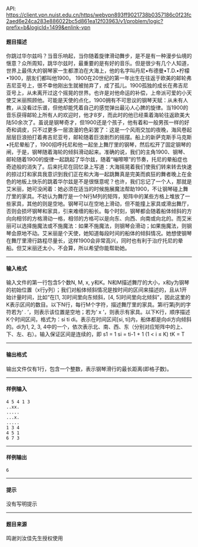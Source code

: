 API: https://client.vpn.nuist.edu.cn/https/webvpn893ff9021738b0357186c0f23fc2aed6e24ca283e886022bc5d861ea12f03963/v1/problem/logic?prefix=b&logicId=1499&enlink-vpn

#### 题目描述

你跳过华尔兹吗？当音乐响起，当你随着旋律滑动舞步，是不是有一种漫步仙境的惬意？众所周知，跳华尔兹时，最重要的是有好的音乐。但是很少有几个人知道，世界上最伟大的钢琴家一生都漂泊在大海上，他的名字叫丹尼•布德曼•T.D.•柠檬•1900，朋友们都叫他1900。 1900在20世纪的第一年出生在往返于欧美的邮轮弗吉尼亚号上，很不幸他刚出生就被抛弃了，成了孤儿。1900孤独的成长在弗吉尼亚号上，从未离开过这个摇晃的世界。也许是对他命运的补偿，上帝派可爱的小天使艾米丽照顾他。可能是天使的点化，1900拥有不可思议的钢琴天赋：从未有人教，从没看过乐谱，但他却能凭着自己的感觉弹出最沁人心脾的旋律。当1900的音乐获得邮轮上所有人的欢迎时，他才8岁，而此时的他已经乘着海轮往返欧美大陆50余次了。虽说是钢琴奇才，但1900还是个孩子，他有着和一般男孩一样的好奇和调皮，只不过更多一层浪漫的色彩罢了：这是一个风雨交加的夜晚，海风卷起层层巨浪拍打着弗吉尼亚号，邮轮随着巨浪剧烈的摇摆。船上的新萨克斯手马克斯•托尼晕船了，1900招呼托尼和他一起坐上舞厅里的钢琴，然后松开了固定钢琴的闸，于是，钢琴随着海轮的倾斜滑动起来。准确的说，我们的主角1900、钢琴、邮轮随着1900的旋律一起跳起了华尔兹，随着“嘣嚓嚓”的节奏，托尼的晕船症也奇迹般的消失了。后来托尼在回忆录上写道：大海摇晃着我们使我们转来转去快速的掠过灯和家具我意识到我们正在和大海一起跳舞真是完美而疯狂的舞者晚上在金色的地板上快乐的跳着华尔兹是不是很惬意呢？也许，我们忘记了一个人，那就是艾米丽，她可没闲着：她必须在适当的时候施展魔法帮助1900，不让钢琴碰上舞厅里的家具。不妨认为舞厅是一个N行M列的矩阵，矩阵中的某些方格上堆放了一些家具，其他的则是空地。钢琴可以在空地上滑动，但不能撞上家具或滑出舞厅，否则会损坏钢琴和家具，引来难缠的船长。每个时刻，钢琴都会随着船体倾斜的方向向相邻的方格滑动一格，相邻的方格可以是向东、向西、向南或向北的。而艾米丽可以选择施魔法或不施魔法：如果不施魔法，则钢琴会滑动；如果施魔法，则钢琴会原地不动。艾米丽是个天使，她知道每段时间的船体的倾斜情况。她想使钢琴在舞厅里滑行路程尽量长，这样1900会非常高兴，同时也有利于治疗托尼的晕船。但艾米丽还太小，不会算，所以希望你能帮助她。

---

#### 输入格式

输入文件的第一行包含5个数N, M, x, y和K。N和M描述舞厅的大小，x和y为钢琴的初始位置（x行y列）；我们对船体倾斜情况是按时间的区间来描述的，且从1开始计量时间，比如“在\[1, 3\]时间里向东倾斜，\[4, 5\]时间里向北倾斜”，因此这里的K表示区间的数目。以下N行，每行M个字符，描述舞厅里的家具。第i行第j列的字符若为‘ . ’，则表示该位置是空地；若为‘ x ’，则表示有家具。以下K行，顺序描述K个时间区间，格式为：si ti di。表示在时间区间\[si, ti\]内，船体都是向di方向倾斜的。di为1, 2, 3, 4中的一个，依次表示北、南、西、东（分别对应矩阵中的上、下、左、右）。输入保证区间是连续的，即 s1 = 1 si = ti-1 + 1 (1 < i ≤ K) tK = T

---

#### 输出格式

输出文件仅有1行，包含一个整数，表示钢琴滑行的最长距离(即格子数)。

---

#### 样例输入
```
4 5 4 1 3
..xx.
.....
...x.
.....
1 3 4
4 5 1
6 7 3

```

---

#### 样例输出
```
6
```

---

#### 提示

没有写明提示

---

#### 题目来源

鸣谢刘汝佳先生授权使用